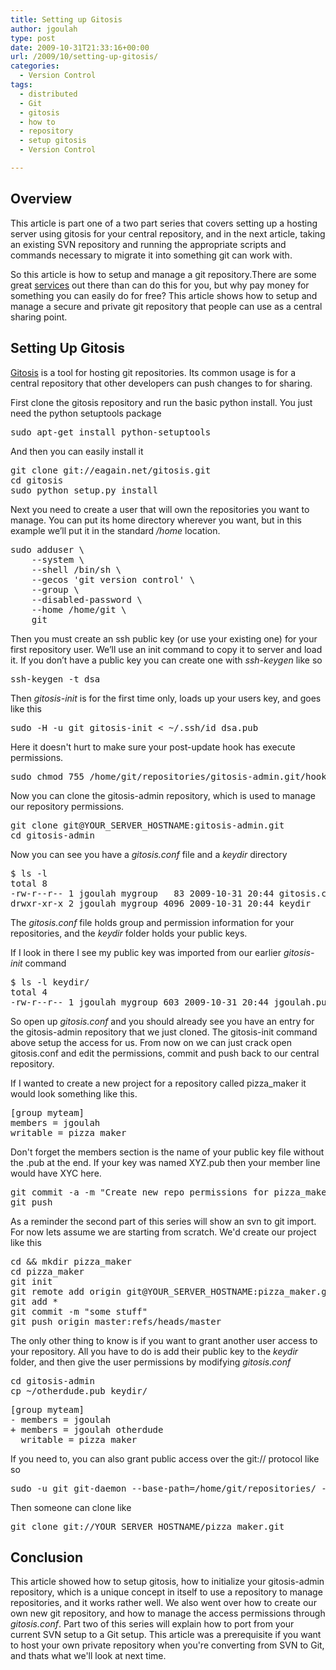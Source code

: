 ```yaml
---
title: Setting up Gitosis
author: jgoulah
type: post
date: 2009-10-31T21:33:16+00:00
url: /2009/10/setting-up-gitosis/
categories:
  - Version Control
tags:
  - distributed
  - Git
  - gitosis
  - how to
  - repository
  - setup gitosis
  - Version Control

---
```

## Overview

This article is part one of a two part series that covers setting up a hosting server using gitosis for your central repository, and in the next article, taking an existing SVN repository and running the appropriate scripts and commands necessary to migrate it into something git can work with. 

So this article is how to setup and manage a git repository.There are some great [services][1] out there than can do this for you, but why pay money for something you can easily do for free? This article shows how to setup and manage a secure and private git repository that people can use as a central sharing point.

## Setting Up Gitosis

[Gitosis][2] is a tool for hosting git repositories. Its common usage is for a central repository that other developers can push changes to for sharing. 

First clone the gitosis repository and run the basic python install. You just need the python setuptools package

<pre>sudo apt-get install python-setuptools
</pre>

And then you can easily install it

<pre>git clone git://eagain.net/gitosis.git
cd gitosis
sudo python setup.py install</pre>

Next you need to create a user that will own the repositories you want to manage. You can put its home directory wherever you want, but in this example we&#8217;ll put it in the standard _/home_ location.

<pre>sudo adduser \
    --system \
    --shell /bin/sh \
    --gecos 'git version control' \
    --group \
    --disabled-password \
    --home /home/git \
    git</pre>

Then you must create an ssh public key (or use your existing one) for your first repository user. We&#8217;ll use an init command to copy it to server and load it. If you don&#8217;t have a public key you can create one with _ssh-keygen_ like so

<pre>ssh-keygen -t dsa</pre>

Then _gitosis-init_ is for the first time only, loads up your users key, and goes like this

<pre>sudo -H -u git gitosis-init &lt; ~/.ssh/id_dsa.pub</pre>

Here it doesn't hurt to make sure your post-update hook has execute permissions. 

<pre>sudo chmod 755 /home/git/repositories/gitosis-admin.git/hooks/post-update</pre>

Now you can clone the gitosis-admin repository, which is used to manage our repository permissions. 

<pre>git clone git@YOUR_SERVER_HOSTNAME:gitosis-admin.git
cd gitosis-admin</pre>

Now you can see you have a _gitosis.conf_ file and a _keydir_ directory

<pre>$ ls -l
total 8
-rw-r--r-- 1 jgoulah mygroup   83 2009-10-31 20:44 gitosis.conf
drwxr-xr-x 2 jgoulah mygroup 4096 2009-10-31 20:44 keydir
</pre>

The _gitosis.conf_ file holds group and permission information for your repositories, and the _keydir_ folder holds your public keys. 

If I look in there I see my public key was imported from our earlier _gitosis-init_ command

<pre>$ ls -l keydir/
total 4
-rw-r--r-- 1 jgoulah mygroup 603 2009-10-31 20:44 jgoulah.pub
</pre>

So open up _gitosis.conf_ and you should already see you have an entry for the gitosis-admin repository that we just cloned. The gitosis-init command above setup the access for us. From now on we can just crack open gitosis.conf and edit the permissions, commit and push back to our central repository.

If I wanted to create a new project for a repository called pizza_maker it would look something like this. 

<pre>[group myteam]
members = jgoulah
writable = pizza_maker
</pre>

Don't forget the members section is the name of your public key file without the .pub at the end. If your key was named XYZ.pub then your member line would have XYC here.

<pre>git commit -a -m "Create new repo permissions for pizza_maker project"
git push</pre>

As a reminder the second part of this series will show an svn to git import. For now lets assume we are starting from scratch. We'd create our project like this

<pre>cd && mkdir pizza_maker
cd pizza_maker
git init
git remote add origin git@YOUR_SERVER_HOSTNAME:pizza_maker.git
git add *
git commit -m "some stuff"
git push origin master:refs/heads/master</pre>

The only other thing to know is if you want to grant another user access to your repository. All you have to do is add their public key to the _keydir_ folder, and then give the user permissions by modifying _gitosis.conf_

<pre>cd gitosis-admin
cp ~/otherdude.pub keydir/</pre>

<pre>[group myteam]
- members = jgoulah
+ members = jgoulah otherdude
  writable = pizza_maker</pre>

If you need to, you can also grant public access over the git:// protocol like so

<pre>sudo -u git git-daemon --base-path=/home/git/repositories/ --export-all
</pre>

Then someone can clone like

<pre>git clone git://YOUR_SERVER_HOSTNAME/pizza_maker.git
</pre>

## Conclusion

This article showed how to setup gitosis, how to initialize your gitosis-admin repository, which is a unique concept in itself to use a repository to manage repositories, and it works rather well. We also went over how to create our own new git repository, and how to manage the access permissions through _gitosis.conf_. Part two of this series will explain how to port from your current SVN setup to a Git setup. This article was a prerequisite if you want to host your own private repository when you're converting from SVN to Git, and thats what we'll look at next time.

 [1]: http://github.com/
 [2]: http://eagain.net/gitweb/?p=gitosis.git
